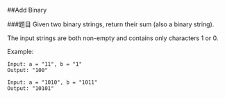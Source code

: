 ##Add Binary

###题目
Given two binary strings, return their sum (also a binary string).

The input strings are both non-empty and contains only characters 1 or 0.

Example:
```
Input: a = "11", b = "1"
Output: "100"

Input: a = "1010", b = "1011"
Output: "10101"
```